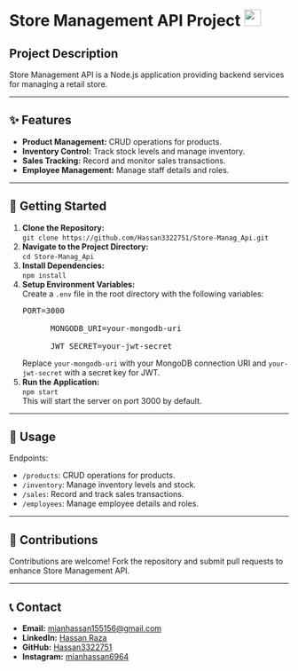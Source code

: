 <!DOCTYPE html>
<html lang="en">
<head>
  <meta charset="UTF-8">
  <meta name="viewport" content="width=device-width, initial-scale=1.0">
</head>
<body>

  <h1>Store Management API Project <img src="https://emojipedia-us.s3.dualstack.us-west-1.amazonaws.com/thumbs/240/apple/285/shopping-bags_1f6cd.png" alt="shopping bags" width="30"></h1>

  <h2>Project Description</h2>
  <p>Store Management API is a Node.js application providing backend services for managing a retail store.</p>

  <hr>

  <h2>✨ Features</h2>
  <ul>
    <li><strong>Product Management:</strong> CRUD operations for products.</li>
    <li><strong>Inventory Control:</strong> Track stock levels and manage inventory.</li>
    <li><strong>Sales Tracking:</strong> Record and monitor sales transactions.</li>
    <li><strong>Employee Management:</strong> Manage staff details and roles.</li>
  </ul>

  <hr>

  <h2>🚀 Getting Started</h2>
  <ol>
    <li><strong>Clone the Repository:</strong><br>
      <code>git clone https://github.com/Hassan3322751/Store-Manag_Api.git</code></li>
    <li><strong>Navigate to the Project Directory:</strong><br>
      <code>cd Store-Manag_Api</code></li>
    <li><strong>Install Dependencies:</strong><br>
      <code>npm install</code></li>
    <li><strong>Setup Environment Variables:</strong><br>
      Create a <code>.env</code> file in the root directory with the following variables:<br>
      <pre>PORT=3000<br>
      MONGODB_URI=your-mongodb-uri<br>
      JWT_SECRET=your-jwt-secret</pre>
      Replace <code>your-mongodb-uri</code> with your MongoDB connection URI and <code>your-jwt-secret</code> with a secret key for JWT.</li>
    <li><strong>Run the Application:</strong><br>
      <code>npm start</code><br>
      This will start the server on port 3000 by default.</li>
  </ol>

  <hr>

  <h2>📝 Usage</h2>
  <p>Endpoints:</p>
  <ul>
    <li><code>/products</code>: CRUD operations for products.</li>
    <li><code>/inventory</code>: Manage inventory levels and stock.</li>
    <li><code>/sales</code>: Record and track sales transactions.</li>
    <li><code>/employees</code>: Manage employee details and roles.</li>
  </ul>

  <hr>

  <h2>🤝 Contributions</h2>
  <p>Contributions are welcome! Fork the repository and submit pull requests to enhance Store Management API.</p>

  <hr>

  <h2>📞 Contact</h2>
  <ul>
    <li><strong>Email:</strong> <a href="mailto:mianhassan155156@gmail.com">mianhassan155156@gmail.com</a></li>
    <li><strong>LinkedIn:</strong> <a href="https://www.linkedin.com/in/hassan-raza-a05500285?utm_source=share&utm_campaign=share_via&utm_content=profile&utm_medium=android_app">Hassan Raza</a></li>
    <li><strong>GitHub:</strong> <a href="https://github.com/Hassan3322751">Hassan3322751</a></li>
    <li><strong>Instagram:</strong> <a href="https://instagram.com/mianhassan6964">mianhassan6964</a></li>
  </ul>

</body>
</html>
